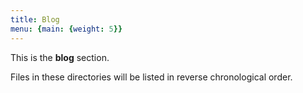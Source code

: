 ```yaml
---
title: Blog
menu: {main: {weight: 5}}
---
```


This is the **blog** section.

Files in these directories will be listed in reverse chronological order.
